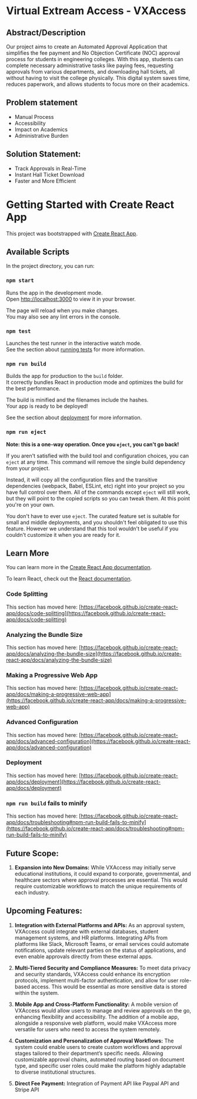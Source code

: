 # Virtual Extream Access - VXAccess

## Abstract/Description
Our project aims to create an Automated Approval Application that simplifies the fee payment and No Objection Certificate (NOC) approval process for students in engineering colleges. With this app, students can complete necessary administrative tasks like paying fees, requesting approvals from various departments, and downloading hall tickets, all without having to visit the college physically. This digital system saves time, reduces paperwork, and allows students to focus more on their academics.

## Problem statement
- Manual Process
- Accessibility
- Impact on Academics
- Administrative Burden

## Solution Statement:

- Track Approvals in Real-Time
- Instant Hall Ticket Download
- Faster and More Efficient

# Getting Started with Create React App

This project was bootstrapped with [Create React App](https://github.com/facebook/create-react-app).

## Available Scripts

In the project directory, you can run:

### `npm start`

Runs the app in the development mode.\
Open [http://localhost:3000](http://localhost:3000) to view it in your browser.

The page will reload when you make changes.\
You may also see any lint errors in the console.

### `npm test`

Launches the test runner in the interactive watch mode.\
See the section about [running tests](https://facebook.github.io/create-react-app/docs/running-tests) for more information.

### `npm run build`

Builds the app for production to the `build` folder.\
It correctly bundles React in production mode and optimizes the build for the best performance.

The build is minified and the filenames include the hashes.\
Your app is ready to be deployed!

See the section about [deployment](https://facebook.github.io/create-react-app/docs/deployment) for more information.

### `npm run eject`

**Note: this is a one-way operation. Once you `eject`, you can't go back!**

If you aren't satisfied with the build tool and configuration choices, you can `eject` at any time. This command will remove the single build dependency from your project.

Instead, it will copy all the configuration files and the transitive dependencies (webpack, Babel, ESLint, etc) right into your project so you have full control over them. All of the commands except `eject` will still work, but they will point to the copied scripts so you can tweak them. At this point you're on your own.

You don't have to ever use `eject`. The curated feature set is suitable for small and middle deployments, and you shouldn't feel obligated to use this feature. However we understand that this tool wouldn't be useful if you couldn't customize it when you are ready for it.

## Learn More

You can learn more in the [Create React App documentation](https://facebook.github.io/create-react-app/docs/getting-started).

To learn React, check out the [React documentation](https://reactjs.org/).

### Code Splitting

This section has moved here: [https://facebook.github.io/create-react-app/docs/code-splitting](https://facebook.github.io/create-react-app/docs/code-splitting)

### Analyzing the Bundle Size

This section has moved here: [https://facebook.github.io/create-react-app/docs/analyzing-the-bundle-size](https://facebook.github.io/create-react-app/docs/analyzing-the-bundle-size)

### Making a Progressive Web App

This section has moved here: [https://facebook.github.io/create-react-app/docs/making-a-progressive-web-app](https://facebook.github.io/create-react-app/docs/making-a-progressive-web-app)

### Advanced Configuration

This section has moved here: [https://facebook.github.io/create-react-app/docs/advanced-configuration](https://facebook.github.io/create-react-app/docs/advanced-configuration)

### Deployment

This section has moved here: [https://facebook.github.io/create-react-app/docs/deployment](https://facebook.github.io/create-react-app/docs/deployment)

### `npm run build` fails to minify

This section has moved here: [https://facebook.github.io/create-react-app/docs/troubleshooting#npm-run-build-fails-to-minify](https://facebook.github.io/create-react-app/docs/troubleshooting#npm-run-build-fails-to-minify)

## Future Scope:
1.  **Expansion into New Domains:** While VXAccess may initially serve educational institutions, it could expand to corporate, governmental, and healthcare sectors where approval processes are essential. This would require customizable workflows to match the unique requirements of each industry.


## Upcoming Features:

1.  **Integration with External Platforms and APIs:** As an approval system, VXAccess could integrate with external databases, student management systems, and HR platforms. Integrating APIs from platforms like Slack, Microsoft Teams, or email services could automate notifications, update relevant parties on the status of applications, and even enable approvals directly from these external apps.

2.  **Multi-Tiered Security and Compliance Measures:** To meet data privacy and security standards, VXAccess could enhance its encryption protocols, implement multi-factor authentication, and allow for user role-based access. This would be essential as more sensitive data is stored within the system.

3.  **Mobile App and Cross-Platform Functionality:** A mobile version of VXAccess would allow users to manage and review approvals on the go, enhancing flexibility and accessibility. The addition of a mobile app, alongside a responsive web platform, would make VXAccess more versatile for users who need to access the system remotely.

4.  **Customization and Personalization of Approval Workflows:** The system could enable users to create custom workflows and approval stages tailored to their department’s specific needs. Allowing customizable approval chains, automated routing based on document type, and specific user roles could make the platform highly adaptable to diverse institutional structures.

5.  **Direct Fee Payment:** Integration of Payment API like Paypal API and Stripe API

